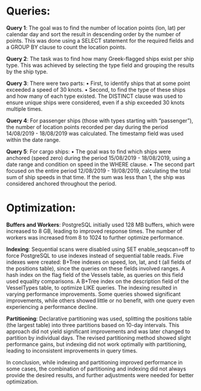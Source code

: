 # Queries:

**Query 1**: The goal was to find the number of location points (lon, lat) per calendar day and sort the result in descending order by the number of points. This was done using a SELECT statement for the required fields and a GROUP BY clause to count the location points.

**Query 2**: The task was to find how many Greek-flagged ships exist per ship type. This was achieved by selecting the type field and grouping the results by the ship type.

**Query 3**: There were two parts:
	•	First, to identify ships that at some point exceeded a speed of 30 knots.
	•	Second, to find the type of these ships and how many of each type existed. The DISTINCT clause was used to ensure unique ships were considered, even if a ship exceeded 30 knots multiple times.
 
**Query 4**: For passenger ships (those with types starting with “passenger”), the number of location points recorded per day during the period 14/08/2019 - 18/08/2019 was calculated. The timestamp field was used within the date range.

**Query 5**: For cargo ships:
	•	The goal was to find which ships were anchored (speed zero) during the period 15/08/2019 - 18/08/2019, using a date range and condition on speed in the WHERE clause.
	•	The second part focused on the entire period 12/08/2019 - 19/08/2019, calculating the total sum of ship speeds in that time. If the sum was less than 1, the ship was considered anchored throughout the period.

# Optimization:

**Buffers and Workers**:
	PostgreSQL initially used 128 MB buffers, which were increased to 8 GB, leading to improved response times.
	The number of workers was increased from 8 to 1024 to further optimize performance.
 
**Indexing**:
	Sequential scans were disabled using SET enable_seqscan=off to force PostgreSQL to use indexes instead of sequential table reads.
	Five indexes were created:
	B+Tree indexes on speed, lon, lat, and t (all fields of the positions table), since the queries on these fields involved ranges.
	A hash index on the flag field of the Vessels table, as queries on this field used equality comparisons.
	A B+Tree index on the description field of the VesselTypes table, to optimize LIKE queries.
The indexing resulted in varying performance improvements. Some queries showed significant improvements, while others showed little or no benefit, with one query even experiencing a performance decline.

**Partitioning**:
	Declarative partitioning was used, splitting the positions table (the largest table) into three partitions based on 10-day intervals. This approach did not yield significant improvements and was later changed to partition by individual days.
	The revised partitioning method showed slight performance gains, but indexing did not work optimally with partitioning, leading to inconsistent improvements in query times.

In conclusion, while indexing and partitioning improved performance in some cases, the combination of partitioning and indexing did not always provide the desired results, and further adjustments were needed for better optimization.

